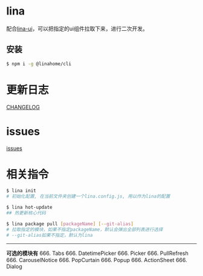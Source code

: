 # lina
配合[lina-ui](https://www.npmjs.com/package/lina-ui)，可以把指定的ui组件拉取下来，进行二次开发。

## 安装
```bash
$ npm i -g @linahome/cli
```

# 更新日志
[CHANGELOG](https://github.com/guanlinwu/lina/blob/master/CHANGELOG.md)

# issues
[issues](https://github.com/guanlinwu/lina/issues)

# 相关指令

```bash
$ lina init
# 初始化配置, 在当前文件夹创建一个lina.config.js, 用以作为lina的配置
```


```bash
$ lina hot-update
## 热更新核心代码

```
```bash
$ lina package pull [packageName] [--git-alias]
# 拉取指定的模块，如果不指定packageName，默认会弹出全部列表进行选择
# --git-alias如果不指定，默认为lina
```
----
 **可选的模块有**
 666. Tabs
 666. DatetimePicker
 666. Picker
 666. PullRefresh
 666. CarouselNotice
 666. PopCurtain
 666. Popup
 666. ActionSheet
 666. Dialog

